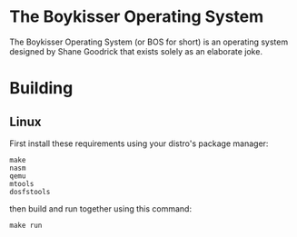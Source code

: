 # The Boykisser Operating System

The Boykisser Operating System (or BOS for short) is an operating system designed by Shane Goodrick that exists solely as an elaborate joke.

# Building

## Linux

First install these requirements using your distro's package manager:
```
make
nasm
qemu
mtools
dosfstools
```

then build and run together using this command:
```
make run
```